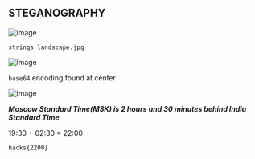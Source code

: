 ## STEGANOGRAPHY

![image](https://github.com/user-attachments/assets/7abb22a4-83db-4a1b-9e89-77ff14438fb8)

`strings landscape.jpg`

![image](https://github.com/user-attachments/assets/cc6a3c2d-5939-4ad6-b877-5d1b5e94b119)


`base64` encoding found at center

![image](https://github.com/user-attachments/assets/8bac3388-8059-4481-82d5-746caeef8d7b)


***Moscow Standard Time(MSK) is 2 hours and 30 minutes behind India Standard Time***

19:30 + 02:30 = 22:00

`hacks{2200}`
